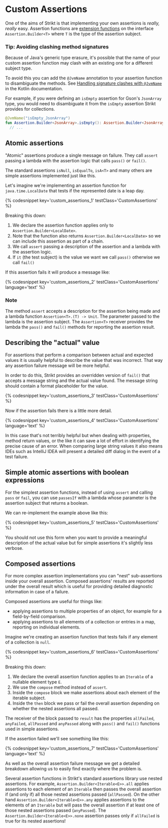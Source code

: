 ---
---

# Custom Assertions

One of the aims of Strikt is that implementing your own assertions is _really, really_ easy.
Assertion functions are [extension functions](https://kotlinlang.org/docs/reference/extensions.html) on the interface `Assertion.Builder<T>` where `T` is the type of the assertion subject.

### Tip: Avoiding clashing method signatures

Because of Java's generic type erasure, it's possible that the name of your custom assertion function may clash with an existing one for a different subject type.

To avoid this you can add the `@JvmName` annotation to your assertion function to disambiguate the methods.
See [Handling signature clashes with `@JvmName`](https://kotlinlang.org/docs/reference/java-to-kotlin-interop.html#handling-signature-clashes-with-jvmname) in the Kotlin documentation.

For example, if you were defining an `isEmpty` assertion for Gson's `JsonArray` type, you would need to disambiguate it from the `isEmpty` assertion Strikt provides for collections.

```kotlin
@JvmName("isEmpty_JsonArray")
fun Assertion.Builder<JsonArray>.isEmpty(): Assertion.Builder<JsonArray> =
  // ...
```

## Atomic assertions

"Atomic" assertions produce a single message on failure.
They call `assert` passing a lambda with the assertion logic that calls `pass()` or `fail()`.

The standard assertions `isNull`, `isEqualTo`, `isA<T>` and many others are simple assertions implemented just like this.

Let's imagine we're implementing an assertion function for `java.time.LocalDate` that tests if the represented date is a leap day.

{% codesnippet key='custom_assertions_1' testClass='CustomAssertions' %}

Breaking this down: 

1. We declare the assertion function applies only to `Assertion.Builder<LocalDate>`.
2. Note that the function also returns `Assertion.Builder<LocalDate>` so we can include this assertion as part of a chain.
3. We call `assert` passing a description of the assertion and a lambda with the assertion logic.
4. If `it` (the test subject) is the value we want we call `pass()` otherwise we call `fail()`

If this assertion fails it will produce a message like:

{% codesnippet key='custom_assertions_2' testClass='CustomAssertions' language='text' %}

### Note

The method `assert` accepts a description for the assertion being made and a lambda function `Assertion<T>.(T) -> Unit`.
The parameter passed to the lambda is the assertion subject.
The `Assertion<T>` receiver provides the lambda the `pass()` and `fail()` methods for reporting the assertion result.

## Describing the "actual" value

For assertions that perform a comparison between actual and expected values it is usually helpful to describe the value that was incorrect.
That way any assertion failure message will be more helpful.

In order to do this, Strikt provides an overridden version of `fail()` that accepts a message string and the actual value found.
The message string should contain a format placeholder for the value.

{% codesnippet key='custom_assertions_3' testClass='CustomAssertions' %}

Now if the assertion fails there is a little more detail.

{% codesnippet key='custom_assertions_4' testClass='CustomAssertions' language='text' %}

In this case that's not terribly helpful but when dealing with properties, method return values, or the like it can save a lot of effort in identifying the precise cause of an error.
When comparing large string values it also means IDEs such as IntelliJ IDEA will present a detailed diff dialog in the event of a test failure.

## Simple atomic assertions with boolean expressions

For the simplest assertion functions, instead of using `assert` and calling `pass` or `fail`, you can use `passesIf` with a lambda whose parameter is the assertion subject that returns a boolean.

We can re-implement the example above like this:

{% codesnippet key='custom_assertions_5' testClass='CustomAssertions' %}

You should not use this form when you want to provide a meaningful description of the actual value but for simple assertions it's slightly less verbose.

## Composed assertions

For more complex assertion implementations you can "nest" sub-assertions inside your overall assertion.
Composed assertions' results are reported under the overall result which is useful for providing detailed diagnostic information in case of a failure.

Composed assertions are useful for things like:

- applying assertions to multiple properties of an object, for example for a field-by-field comparison.
- applying assertions to all elements of a collection or entries in a map, reporting on individual elements.

Imagine we're creating an assertion function that tests fails if any element of a collection is `null`.

{% codesnippet key='custom_assertions_6' testClass='CustomAssertions' %}

Breaking this down:

1. We declare the overall assertion function applies to an `Iterable` of a nullable element type `E`.
2. We use the `compose` method instead of `assert`.
3. Inside the `compose` block we make assertions about each element of the iterable subject.
4. Inside the `then` block we pass or fail the overall assertion depending on whether the nested assertions all passed.

The receiver of the block passed to `result` has the properties `allFailed`, `anyFailed`, `allPassed` and `anyPassed` along with `pass()` and `fail()` functions used in simple assertions.

If the assertion failed we'll see something like this:

{% codesnippet key='custom_assertions_7' testClass='CustomAssertions' language='text' %}

As well as the overall assertion failure message we get a detailed breakdown allowing us to easily find exactly where the problem is.

Several assertion functions in Strikt's standard assertions library use nested assertions.
For example, `Assertion.Builder<Iterable<E>>.all` applies assertions to each element of an `Iterable` then passes the overall assertion if (and only if) all those nested assertions passed (`allPassed`).
On the other hand `Assertion.Builder<Iterable<E>>.any` applies assertions to the elements of an `Iterable` but will pass the overall assertion if at least one of those nested assertions passed (`anyPassed`).
The `Assertion.Builder<Iterable<E>>.none` assertion passes only if `allFailed` is true for its nested assertions! 
